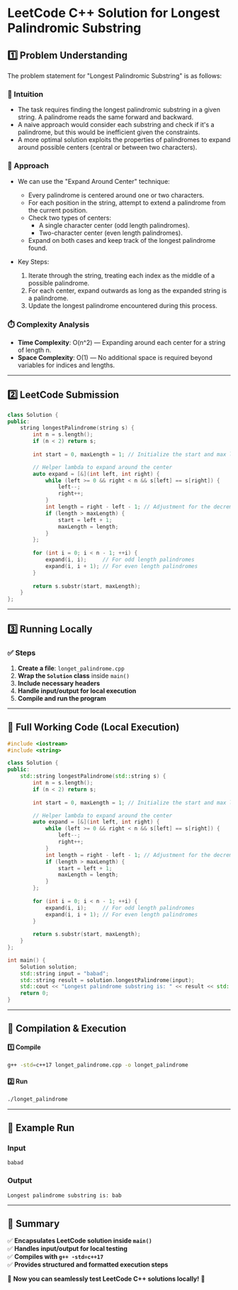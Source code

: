 # **LeetCode C++ Solution for Longest Palindromic Substring**  

## **1️⃣ Problem Understanding**  

The problem statement for "Longest Palindromic Substring" is as follows:

### **📌 Intuition**  
- The task requires finding the longest palindromic substring in a given string. A palindrome reads the same forward and backward.
- A naive approach would consider each substring and check if it's a palindrome, but this would be inefficient given the constraints.
- A more optimal solution exploits the properties of palindromes to expand around possible centers (central or between two characters).

### **🚀 Approach**  
- We can use the "Expand Around Center" technique:
  - Every palindrome is centered around one or two characters.
  - For each position in the string, attempt to extend a palindrome from the current position.
  - Check two types of centers:
    - A single character center (odd length palindromes).
    - Two-character center (even length palindromes).
  - Expand on both cases and keep track of the longest palindrome found.

- Key Steps:
  1. Iterate through the string, treating each index as the middle of a possible palindrome.
  2. For each center, expand outwards as long as the expanded string is a palindrome.
  3. Update the longest palindrome encountered during this process.

### **⏱️ Complexity Analysis**  
- **Time Complexity**: O(n^2) — Expanding around each center for a string of length n.
- **Space Complexity**: O(1) — No additional space is required beyond variables for indices and lengths.

---  

## **2️⃣ LeetCode Submission**  
```cpp
class Solution {
public:
    string longestPalindrome(string s) {
        int n = s.length();
        if (n < 2) return s;
        
        int start = 0, maxLength = 1; // Initialize the start and max length of the palindrome

        // Helper lambda to expand around the center
        auto expand = [&](int left, int right) {
            while (left >= 0 && right < n && s[left] == s[right]) {
                left--;
                right++;
            }
            int length = right - left - 1; // Adjustment for the decrement/increment of left/right
            if (length > maxLength) {
                start = left + 1;
                maxLength = length;
            }
        };
        
        for (int i = 0; i < n - 1; ++i) {
            expand(i, i);     // For odd length palindromes
            expand(i, i + 1); // For even length palindromes
        }
        
        return s.substr(start, maxLength);
    }
};
```  

---  

## **3️⃣ Running Locally**  
### **✅ Steps**  
1. **Create a file**: `longet_palindrome.cpp`  
2. **Wrap the `Solution` class** inside `main()`  
3. **Include necessary headers**  
4. **Handle input/output for local execution**  
5. **Compile and run the program**  

---  

## **📝 Full Working Code (Local Execution)**  
```cpp
#include <iostream>
#include <string>

class Solution {
public:
    std::string longestPalindrome(std::string s) {
        int n = s.length();
        if (n < 2) return s;
        
        int start = 0, maxLength = 1; // Initialize the start and max length of the palindrome

        // Helper lambda to expand around the center
        auto expand = [&](int left, int right) {
            while (left >= 0 && right < n && s[left] == s[right]) {
                left--;
                right++;
            }
            int length = right - left - 1; // Adjustment for the decrement/increment of left/right
            if (length > maxLength) {
                start = left + 1;
                maxLength = length;
            }
        };
        
        for (int i = 0; i < n - 1; ++i) {
            expand(i, i);     // For odd length palindromes
            expand(i, i + 1); // For even length palindromes
        }
        
        return s.substr(start, maxLength);
    }
};

int main() {
    Solution solution;
    std::string input = "babad";
    std::string result = solution.longestPalindrome(input);
    std::cout << "Longest palindrome substring is: " << result << std::endl;
    return 0;
}
```  

---  

## **🔧 Compilation & Execution**  
#### **1️⃣ Compile**  
```bash
g++ -std=c++17 longet_palindrome.cpp -o longet_palindrome
```  

#### **2️⃣ Run**  
```bash
./longet_palindrome
```  

---  

## **🎯 Example Run**  
### **Input**  
```
babad
```  
### **Output**  
```
Longest palindrome substring is: bab
```  

---  

## **📌 Summary**  
✅ **Encapsulates LeetCode solution inside `main()`**  
✅ **Handles input/output for local testing**  
✅ **Compiles with `g++ -std=c++17`**  
✅ **Provides structured and formatted execution steps**  

🚀 **Now you can seamlessly test LeetCode C++ solutions locally!** 🚀